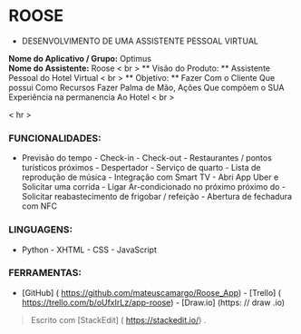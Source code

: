 
# ROOSE

- DESENVOLVIMENTO DE UMA ASSISTENTE PESSOAL VIRTUAL

**Nome do Aplicativo / Grupo:** Optimus <br> 
**Nome do Assistente:** Roose 
< br > ** Visão do Produto: ** Assistente Pessoal do Hotel Virtual < br > ** Objetivo: ** Fazer Com o Cliente Que possui Como Recursos Fazer Palma de Mão, Ações Que compõem o SUA Experiência na permanencia Ao Hotel < br >                           
 
 
                                                                               
< hr >

### FUNCIONALIDADES:

- Previsão do tempo - Check-in - Check-out - Restaurantes / pontos turísticos próximos - Despertador - Serviço de quarto - Lista de reprodução de música - Integração com Smart TV - Abri App Uber e Solicitar uma corrida - Ligar Ar-condicionado no próximo próximo do - Solicitar reabastecimento de frigobar / refeição - Abertura de fechadura com NFC









### LINGUAGENS:
- Python - XHTML - CSS - JavaScript




### FERRAMENTAS:
- [GitHub] ( https://github.com/mateuscamargo/Roose_App) - [Trello] ( https://trello.com/b/oUfxIrLz/app-roose) - [Draw.io] (https: // draw .io)
 







> Escrito com [StackEdit] ( https://stackedit.io/) .
<!--stackedit_data:
eyJoaXN0b3J5IjpbNjQ2MjYxMTAwLDEyNjYxMzAzOTQsNDEzMD
UxNjc5LDIwNzE2MDc0NDksMTIyNzE0MTI4NiwtNDk4NzczOTg5
LDEyMzIxODM2MDFdfQ==
-->